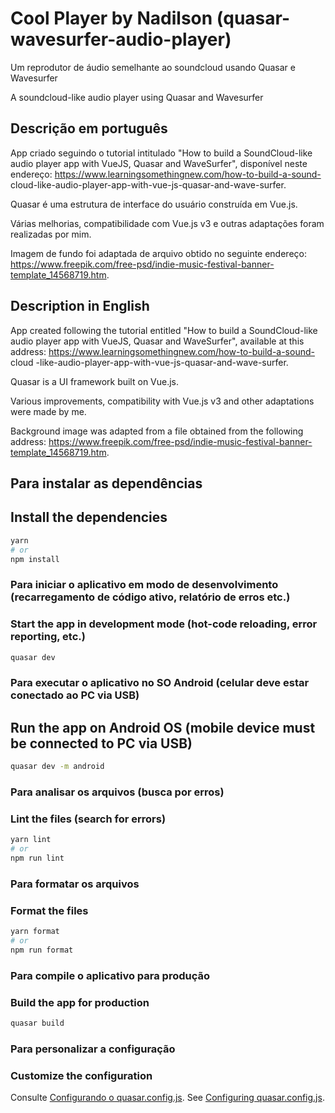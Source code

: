 # Cool Player by Nadilson (quasar-wavesurfer-audio-player)

Um reprodutor de áudio semelhante ao soundcloud usando Quasar e Wavesurfer

A soundcloud-like audio player using Quasar and Wavesurfer

## Descrição em português

App criado seguindo o tutorial intitulado "How to build a SoundCloud-like audio player app with VueJS, Quasar and WaveSurfer", disponível neste endereço: https://www.learningsomethingnew.com/how-to-build-a-sound- cloud-like-audio-player-app-with-vue-js-quasar-and-wave-surfer.

Quasar é uma estrutura de interface do usuário construída em Vue.js.

Várias melhorias, compatibilidade com Vue.js v3 e outras adaptações foram realizadas por mim.

Imagem de fundo foi adaptada de arquivo obtido no seguinte endereço: https://www.freepik.com/free-psd/indie-music-festival-banner-template_14568719.htm.

## Description in English

App created following the tutorial entitled "How to build a SoundCloud-like audio player app with VueJS, Quasar and WaveSurfer", available at this address: https://www.learningsomethingnew.com/how-to-build-a-sound- cloud -like-audio-player-app-with-vue-js-quasar-and-wave-surfer.

Quasar is a UI framework built on Vue.js.

Various improvements, compatibility with Vue.js v3 and other adaptations were made by me.

Background image was adapted from a file obtained from the following address: https://www.freepik.com/free-psd/indie-music-festival-banner-template_14568719.htm.

## Para instalar as dependências

## Install the dependencies

```bash
yarn
# or
npm install
```

### Para iniciar o aplicativo em modo de desenvolvimento (recarregamento de código ativo, relatório de erros etc.)

### Start the app in development mode (hot-code reloading, error reporting, etc.)

```bash
quasar dev
```

### Para executar o aplicativo no SO Android (celular deve estar conectado ao PC via USB)

## Run the app on Android OS (mobile device must be connected to PC via USB)

```bash
quasar dev -m android
```

### Para analisar os arquivos (busca por erros)

### Lint the files (search for errors)

```bash
yarn lint
# or
npm run lint
```

### Para formatar os arquivos

### Format the files

```bash
yarn format
# or
npm run format
```

### Para compile o aplicativo para produção

### Build the app for production

```bash
quasar build
```

### Para personalizar a configuração

### Customize the configuration

Consulte [Configurando o quasar.config.js](https://v2.quasar.dev/quasar-cli-webpack/quasar-config-js).
See [Configuring quasar.config.js](https://v2.quasar.dev/quasar-cli-webpack/quasar-config-js).
